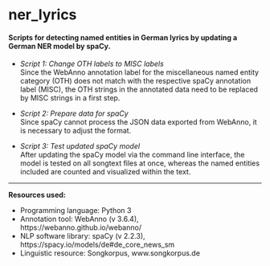 # ner_lyrics
<h4>Scripts for detecting named entities in German lyrics by updating a German NER model by spaCy.</h4>

<ul>
  <li><i>Script 1: Change OTH labels to MISC labels</i></li>
  Since the WebAnno annotation label for the miscellaneous named entity category (OTH) does not match with the
  respective spaCy annotation label (MISC), the OTH strings in the annotated data need to be replaced by MISC strings
  in a first step.</ul>

<ul>
  <li><i>Script 2: Prepare data for spaCy</i></li>
  Since spaCy cannot process the JSON data exported from WebAnno, it is necessary to adjust the format.</ul>

<ul>
  <li><i>Script 3: Test updated spaCy model</i></li>
  After updating the spaCy model via the command line interface, the model is tested on all songtext files at once,
  whereas the named entities included are counted and visualized within the text.</ul>
<hr></hr>
<b>Resources used:</b>
<ul>
  <li>Programming language: Python 3</li>
  <li>Annotation tool: WebAnno (v 3.6.4), https://webanno.github.io/webanno/</li>
  <li>NLP software library: spaCy (v 2.2.3), https://spacy.io/models/de#de_core_news_sm</li>
  <li>Linguistic resource: Songkorpus, www.songkorpus.de</li></ul>
